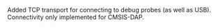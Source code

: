 Added TCP transport for connecting to debug probes (as well as USB). Connectivity only implemented for CMSIS-DAP.